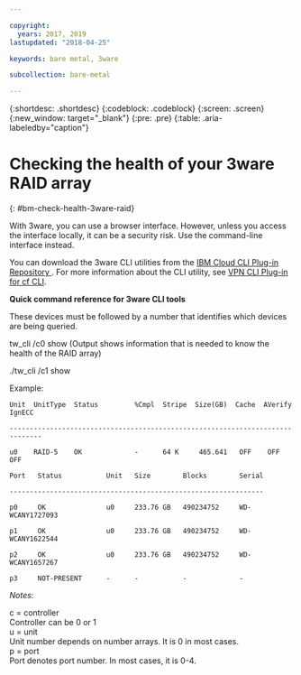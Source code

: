 ```yaml
---

copyright:
  years: 2017, 2019
lastupdated: "2018-04-25"

keywords: bare metal, 3ware

subcollection: bare-metal

---
```


{:shortdesc: .shortdesc}
{:codeblock: .codeblock}
{:screen: .screen}
{:new_window: target="_blank"}
{:pre: .pre}
{:table: .aria-labeledby="caption"}

# Checking the health of your 3ware RAID array
{: #bm-check-health-3ware-raid}

With 3ware, you can use a browser interface. However, unless you access the interface locally, it can be a security risk. Use the command-line interface instead.

You can download the 3ware CLI utilities from the [IBM Cloud CLI Plug-in Repository
](https://plugins.cloud.ibm.com/ui/repository.html#cf-plugins). For more information about the CLI utility, see [VPN CLI Plug-in for cf CLI](/docs/cli?topic=cli-ibmcloud-admincli).

**Quick command reference for 3ware CLI tools**

These devices must be followed by a number that identifies which devices are being queried.

tw_cli /c0 show (Output shows information that is needed to know the health of the RAID array)

./tw_cli /c1 show

Example:

    Unit  UnitType  Status         %Cmpl  Stripe  Size(GB)  Cache  AVerify  IgnECC

    ------------------------------------------------------------------------------

    u0    RAID-5    OK             -      64 K     465.641   OFF    OFF      OFF    

    Port   Status           Unit   Size        Blocks        Serial

    ---------------------------------------------------------------

    p0     OK               u0     233.76 GB   490234752     WD-WCANY1727093

    p1     OK               u0     233.76 GB   490234752     WD-WCANY1622544

    p2     OK               u0     233.76 GB   490234752     WD-WCANY1657267

    p3     NOT-PRESENT      -      -           -             -

*Notes*:

c = controller<br/>
Controller can be 0 or 1<br/>
u = unit<br/>
Unit number depends on number arrays. It is 0 in most cases.<br/>
p = port<br/>
Port denotes port number. In most cases, it is 0-4.
